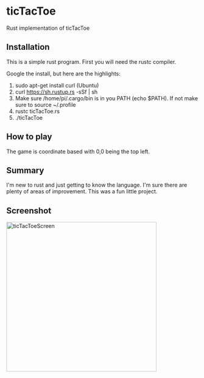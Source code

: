 # ticTacToe
Rust implementation of ticTacToe

## Installation
This is a simple rust program. First you will need the rustc compiler.

Google the install, but here are the highlights:

1. sudo apt-get install curl (Ubuntu)
2. curl https://sh.rustup.rs -sSf | sh
3. Make sure /home/pi/.cargo/bin is in you PATH (echo $PATH). If not make sure to source ~/.profile
4. rustc ticTacToe.rs
5. ./ticTacToe

## How to play
The game is coordinate based with 0,0 being the top left.

## Summary
I'm new to rust and just getting to know the language. I'm sure there
are plenty of areas of improvement. This was a fun little project.

## Screenshot
<img width="394" alt="ticTacToeScreen" src="https://user-images.githubusercontent.com/3308130/72455327-6ac2ab00-3777-11ea-8459-21288657255a.png">
